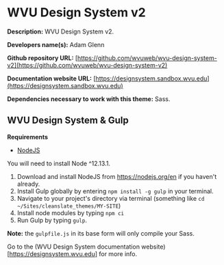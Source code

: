 WVU Design System v2
==================

**Description:** WVU Design System v2.

**Developers name(s):** Adam Glenn

**Github repository URL:** [https://github.com/wvuweb/wvu-design-system-v2](https://github.com/wvuweb/wvu-design-system-v2)

**Documentation website URL:** [https://designsystem.sandbox.wvu.edu](https://designsystem.sandbox.wvu.edu)

**Dependencies necessary to work with this theme:** Sass.

## WVU Design System & Gulp

**Requirements**

  * [NodeJS](https://nodejs.org)

You will need to install Node ^12.13.1.

  1. Download and install NodeJS from https://nodejs.org/en if you haven't already.
  1. Install Gulp globally by entering `npm install -g gulp` in your terminal.
  1. Navigate to your project's directory via terminal (something like `cd ~/Sites/cleanslate_themes/MY-SITE`)
  1. Install node modules by typing `npm ci`
  1. Run Gulp by typing `gulp`.

**Note:** the `gulpfile.js` in its base form will only compile your Sass.

Go to the (WVU Design System documentation website)[https://designsystem.wvu.edu] for more info.
